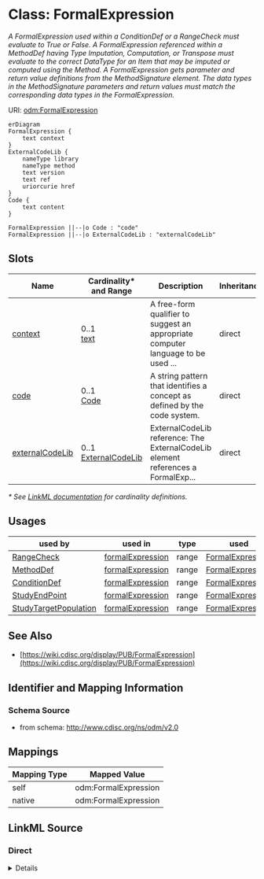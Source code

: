 # Class: FormalExpression

_A FormalExpression used within a ConditionDef or a RangeCheck must evaluate to True or False. A FormalExpression referenced within a MethodDef having Type Imputation, Computation, or Transpose must evaluate to the correct DataType for an Item that may be imputed or computed using the Method. A FormalExpression gets parameter and return value definitions from the MethodSignature element. The data types in the MethodSignature parameters and return values must match the corresponding data types in the FormalExpression._




URI: [odm:FormalExpression](http://www.cdisc.org/ns/odm/v2.0/FormalExpression)


```mermaid
erDiagram
FormalExpression {
    text context  
}
ExternalCodeLib {
    nameType library  
    nameType method  
    text version  
    text ref  
    uriorcurie href  
}
Code {
    text content  
}

FormalExpression ||--|o Code : "code"
FormalExpression ||--|o ExternalCodeLib : "externalCodeLib"

```



<!-- no inheritance hierarchy -->


## Slots

| Name | Cardinality* and Range | Description | Inheritance |
| ---  | --- | --- | --- |
| [context](context.md) | 0..1 <br/> [text](text.md) | A free-form qualifier to suggest an appropriate computer language to be used ... | direct |
| [code](code.md) | 0..1 <br/> [Code](Code.md) | A string pattern that identifies a concept as defined by the code system. | direct |
| [externalCodeLib](externalCodeLib.md) | 0..1 <br/> [ExternalCodeLib](ExternalCodeLib.md) | ExternalCodeLib reference: The ExternalCodeLib element references a FormalExp... | direct |

_* See [LinkML documentation](https://linkml.io/linkml/schemas/slots.html#slot-cardinality) for cardinality definitions._




## Usages

| used by | used in | type | used |
| ---  | --- | --- | --- |
| [RangeCheck](RangeCheck.md) | [formalExpression](formalExpression.md) | range | [FormalExpression](FormalExpression.md) |
| [MethodDef](MethodDef.md) | [formalExpression](formalExpression.md) | range | [FormalExpression](FormalExpression.md) |
| [ConditionDef](ConditionDef.md) | [formalExpression](formalExpression.md) | range | [FormalExpression](FormalExpression.md) |
| [StudyEndPoint](StudyEndPoint.md) | [formalExpression](formalExpression.md) | range | [FormalExpression](FormalExpression.md) |
| [StudyTargetPopulation](StudyTargetPopulation.md) | [formalExpression](formalExpression.md) | range | [FormalExpression](FormalExpression.md) |






## See Also

* [https://wiki.cdisc.org/display/PUB/FormalExpression](https://wiki.cdisc.org/display/PUB/FormalExpression)

## Identifier and Mapping Information







### Schema Source


* from schema: http://www.cdisc.org/ns/odm/v2.0





## Mappings

| Mapping Type | Mapped Value |
| ---  | ---  |
| self | odm:FormalExpression |
| native | odm:FormalExpression |





## LinkML Source

<!-- TODO: investigate https://stackoverflow.com/questions/37606292/how-to-create-tabbed-code-blocks-in-mkdocs-or-sphinx -->

### Direct

<details>
```yaml
name: FormalExpression
description: A FormalExpression used within a ConditionDef or a RangeCheck must evaluate
  to True or False. A FormalExpression referenced within a MethodDef having Type Imputation,
  Computation, or Transpose must evaluate to the correct DataType for an Item that
  may be imputed or computed using the Method. A FormalExpression gets parameter and
  return value definitions from the MethodSignature element. The data types in the
  MethodSignature parameters and return values must match the corresponding data types
  in the FormalExpression.
from_schema: http://www.cdisc.org/ns/odm/v2.0
see_also:
- https://wiki.cdisc.org/display/PUB/FormalExpression
rank: 1000
slots:
- context
- code
- externalCodeLib
slot_usage:
  context:
    name: context
    description: A free-form qualifier to suggest an appropriate computer language
      to be used when evaluating the FormalExpression content.
    comments:
    - 'Required

      range: text'
    domain_of:
    - Alias
    - FormalExpression
    - ODMFileMetadata
    range: text
  code:
    name: code
    domain_of:
    - FormalExpression
    - Coding
    range: Code
    maximum_cardinality: 1
  externalCodeLib:
    name: externalCodeLib
    domain_of:
    - FormalExpression
    range: ExternalCodeLib
    maximum_cardinality: 1
class_uri: odm:FormalExpression

```
</details>

### Induced

<details>
```yaml
name: FormalExpression
description: A FormalExpression used within a ConditionDef or a RangeCheck must evaluate
  to True or False. A FormalExpression referenced within a MethodDef having Type Imputation,
  Computation, or Transpose must evaluate to the correct DataType for an Item that
  may be imputed or computed using the Method. A FormalExpression gets parameter and
  return value definitions from the MethodSignature element. The data types in the
  MethodSignature parameters and return values must match the corresponding data types
  in the FormalExpression.
from_schema: http://www.cdisc.org/ns/odm/v2.0
see_also:
- https://wiki.cdisc.org/display/PUB/FormalExpression
rank: 1000
slot_usage:
  context:
    name: context
    description: A free-form qualifier to suggest an appropriate computer language
      to be used when evaluating the FormalExpression content.
    comments:
    - 'Required

      range: text'
    domain_of:
    - Alias
    - FormalExpression
    - ODMFileMetadata
    range: text
  code:
    name: code
    domain_of:
    - FormalExpression
    - Coding
    range: Code
    maximum_cardinality: 1
  externalCodeLib:
    name: externalCodeLib
    domain_of:
    - FormalExpression
    range: ExternalCodeLib
    maximum_cardinality: 1
attributes:
  context:
    name: context
    description: A free-form qualifier to suggest an appropriate computer language
      to be used when evaluating the FormalExpression content.
    comments:
    - 'Required

      range: text'
    from_schema: http://www.cdisc.org/ns/odm/v2.0
    rank: 1000
    alias: context
    owner: FormalExpression
    domain_of:
    - Alias
    - FormalExpression
    - ODMFileMetadata
    range: text
  code:
    name: code
    description: A string pattern that identifies a concept as defined by the code
      system.
    from_schema: http://www.cdisc.org/ns/odm/v2.0
    rank: 1000
    identifier: false
    alias: code
    owner: FormalExpression
    domain_of:
    - FormalExpression
    - Coding
    range: Code
    maximum_cardinality: 1
  externalCodeLib:
    name: externalCodeLib
    description: 'ExternalCodeLib reference: The ExternalCodeLib element references
      a FormalExpression in an external code library, such as a file or GitHub. The
      intention is to make it possible to reference existing code libraries where
      the code is maintained as well as making it simpler to include longer, more
      complex FormalExpressions. The Library attribute provides the name of the external
      library, whereas ref or href provides a reference to the repository that can
      be used to retrieve the code. The Method attribute provides the name of the
      method in the file referenced for cases where multiple methods are provided
      in the source code file. The Version element provides the version of the external
      FormalExpression code referenced.'
    from_schema: http://www.cdisc.org/ns/odm/v2.0
    rank: 1000
    identifier: false
    alias: externalCodeLib
    owner: FormalExpression
    domain_of:
    - FormalExpression
    range: ExternalCodeLib
    maximum_cardinality: 1
class_uri: odm:FormalExpression

```
</details>